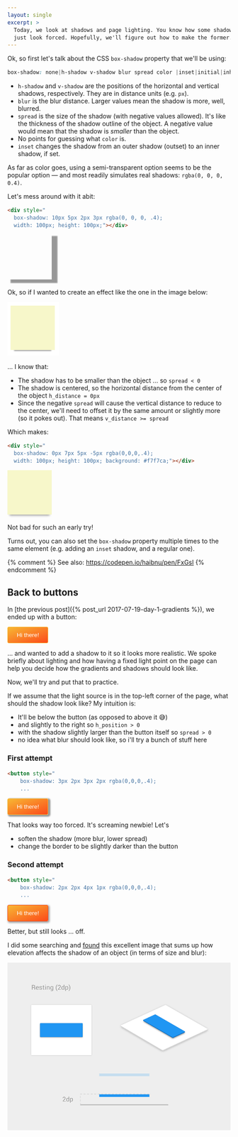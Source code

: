 ```yaml
---
layout: single
excerpt: >
  Today, we look at shadows and page lighting. You know how some shadows look amazing and others
  just look forced. Hopefully, we'll figure out how to make the former.
---
```


Ok, so first let's talk about the CSS `box-shadow` property that we'll be using:

```css
box-shadow: none|h-shadow v-shadow blur spread color |inset|initial|inherit;
```

- `h-shadow` and `v-shadow` are the positions of the horizontal and vertical shadows, respectively. They are in distance units (e.g. `px`).
- `blur` is the blur distance. Larger values mean the shadow is more, well, blurred.
- `spread` is the size of the shadow (with negative values allowed). It's like the thickness of the shadow outline of the object. A negative value would mean that the shadow is *smaller* than the object.
- No points for guessing what `color` is.
- `inset` changes the shadow from an outer shadow (outset) to an inner shadow, if set.

As far as color goes, using a semi-transparent option seems to be the popular option &mdash; and most readily simulates real shadows: `rgba(0, 0, 0, 0.4)`.

Let's mess around with it abit:

```html
<div style="
  box-shadow: 10px 5px 2px 3px rgba(0, 0, 0, .4); 
  width: 100px; height: 100px;"></div>
```
<div style="box-shadow: 10px 5px 2px 3px rgba(0, 0, 0, .4); width: 100px; height: 100px; margin-bottom: 20px;"></div>

Ok, so if I wanted to create an effect like the one in the image below:

<img src="/assets/shadow-recess-middle.png">

&hellip; I know that:

- The shadow has to be smaller than the object &hellip; so `spread < 0`
- The shadow is centered, so the horizontal distance from the center of the object `h_distance = 0px`
- Since the negative `spread` will cause the vertical distance to reduce to the center, we'll need to offset it by the same amount or slightly more (so it pokes out). That means `v_distance >= spread`

Which makes:

```html
<div style="
  box-shadow: 0px 7px 5px -5px rgba(0,0,0,.4);
  width: 100px; height: 100px; background: #f7f7ca;"></div>
```
<div style="
  box-shadow: 0px 7px 5px -5px rgba(0,0,0,.4);
  width: 100px; height: 100px; background: #f7f7ca; margin-bottom: 20px;"></div>

Not bad for such an early try!

Turns out, you can also set the `box-shadow` property multiple times to the same element (e.g. adding an `inset` shadow, and a regular one).

{% comment %}
See also:
https://codepen.io/haibnu/pen/FxGsI
{% endcomment %}

## Back to buttons

In [the previous post]({% post_url 2017-07-19-day-1-gradients %}), we ended up with a button:

<button style="
  background: linear-gradient(to bottom right, #f7b733, #fc4a1a);
  border: 1px solid #f7b733;
  border-radius: 3px;
  color: #fff;
  padding: 10px 20px;">Hi there!</button>

&hellip; and wanted to add a shadow to it so it looks more realistic. We spoke briefly about lighting and how having a fixed light point on the page can help you decide how the gradients and shadows should look like.

Now, we'll try and put that to practice.

If we assume that the light source is in the top-left corner of the page, what should the shadow look like? My intuition is:

- It'll be below the button (as opposed to above it 😅)
- and slightly to the right so `h_position > 0`
- with the shadow slightly larger than the button itself so `spread > 0`
- no idea what blur should look like, so i'll try a bunch of stuff here

### First attempt

```html
<button style="
	box-shadow: 3px 2px 3px 2px rgba(0,0,0,.4);
	...
```

<button style="
	box-shadow: 3px 2px 3px 2px rgba(0,0,0,.4);
  background: linear-gradient(to bottom right, #f7b733, #fc4a1a);
  border: 1px solid #f7b733;
  border-radius: 3px;
  color: #fff;
  padding: 10px 20px;">Hi there!</button>

That looks way too forced. It's screaming newbie! Let's

- soften the shadow (more blur, lower spread)
- change the border to be slightly darker than the button

### Second attempt

```html
<button style="
	box-shadow: 2px 2px 4px 1px rgba(0,0,0,.4);
	...
```

<button style="
	box-shadow: 2px 2px 4px 1px rgba(0,0,0,.4);
  background: linear-gradient(to bottom right, #f7b733, #fc4a1a);
  border: 1px solid #fc4a1a;
  border-radius: 3px;
  color: #fff;
  padding: 10px 20px;">Hi there!</button>

Better, but still looks &hellip; off.

I did some searching and [found](https://www.smashingmagazine.com/2017/02/shadows-blur-effects-user-interface-design/) this excellent image that sums up how elevation affects the shadow of an object (in terms of size and blur):

![Shadows](/assets/object-elevation-shadow-opt.gif)


